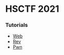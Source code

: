 # HSCTF 2021

### Tutorials

* [Web](tutorial/web-tutorial.md)
* [Rev](tutorial/rev.pdf)
* [Pwn](tutorial/pwn.md)
